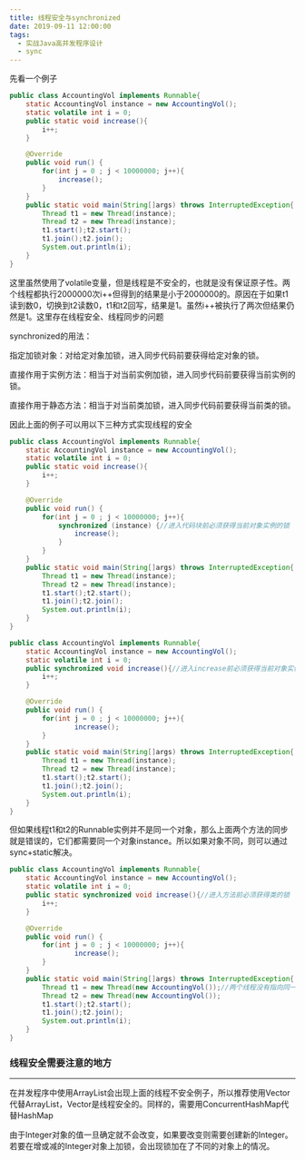 ```yaml
---
title: 线程安全与synchronized
date: 2019-09-11 12:00:00
tags:
  - 实战Java高并发程序设计
  - sync
---
```


先看一个例子

```java
public class AccountingVol implements Runnable{
    static AccountingVol instance = new AccountingVol();
    static volatile int i = 0;
    public static void increase(){
        i++;
    }

    @Override
    public void run() {
        for(int j = 0 ; j < 10000000; j++){
            increase();
        }
    }
    public static void main(String[]args) throws InterruptedException{
        Thread t1 = new Thread(instance);
        Thread t2 = new Thread(instance);
        t1.start();t2.start();
        t1.join();t2.join();
        System.out.println(i);
    }
}
```

这里虽然使用了volatile变量，但是线程是不安全的，也就是没有保证原子性。两个线程都执行2000000次i++但得到的结果是小于2000000的。原因在于如果t1读到数0，切换到t2读数0，t1和t2回写，结果是1。虽然i++被执行了两次但结果仍然是1。这里存在线程安全、线程同步的问题

<!--more-->

synchronized的用法：

指定加锁对象：对给定对象加锁，进入同步代码前要获得给定对象的锁。

直接作用于实例方法：相当于对当前实例加锁，进入同步代码前要获得当前实例的锁。

直接作用于静态方法：相当于对当前类加锁，进入同步代码前要获得当前类的锁。

因此上面的例子可以用以下三种方式实现线程的安全

```java
public class AccountingVol implements Runnable{
    static AccountingVol instance = new AccountingVol();
    static volatile int i = 0;
    public static void increase(){
        i++;
    }

    @Override
    public void run() {
        for(int j = 0 ; j < 10000000; j++){
            synchronized (instance) {//进入代码块前必须获得当前对象实例的锁
                increase();
            }
        }
    }
    public static void main(String[]args) throws InterruptedException{
        Thread t1 = new Thread(instance);
        Thread t2 = new Thread(instance);
        t1.start();t2.start();
        t1.join();t2.join();
        System.out.println(i);
    }
}

```

```java
public class AccountingVol implements Runnable{
    static AccountingVol instance = new AccountingVol();
    static volatile int i = 0;
    public synchronized void increase(){//进入increase前必须获得当前对象实例的锁
        i++;
    }

    @Override
    public void run() {
        for(int j = 0 ; j < 10000000; j++){
                increase();
        }
    }
    public static void main(String[]args) throws InterruptedException{
        Thread t1 = new Thread(instance);
        Thread t2 = new Thread(instance);
        t1.start();t2.start();
        t1.join();t2.join();
        System.out.println(i);
    }
}
```

但如果线程t1和t2的Runnable实例并不是同一个对象，那么上面两个方法的同步就是错误的，它们都需要同一个对象instance。所以如果对象不同，则可以通过sync+static解决。

```java
public class AccountingVol implements Runnable{
    static AccountingVol instance = new AccountingVol();
    static volatile int i = 0;
    public static synchronized void increase(){//进入方法前必须获得类的锁
        i++;
    }

    @Override
    public void run() {
        for(int j = 0 ; j < 10000000; j++){
                increase();
        }
    }
    public static void main(String[]args) throws InterruptedException{
        Thread t1 = new Thread(new AccountingVol());//两个线程没有指向同一个实例
        Thread t2 = new Thread(new AccountingVol());
        t1.start();t2.start();
        t1.join();t2.join();
        System.out.println(i);
    }
}
```

### 线程安全需要注意的地方

------

在并发程序中使用ArrayList会出现上面的线程不安全例子，所以推荐使用Vector代替ArrayList，Vector是线程安全的。同样的，需要用ConcurrentHashMap代替HashMap

由于Integer对象的值一旦确定就不会改变，如果要改变则需要创建新的Integer。若要在增或减的Integer对象上加锁，会出现锁加在了不同的对象上的情况。
